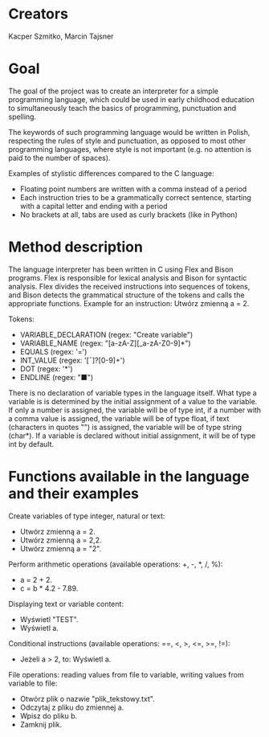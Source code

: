 # Creators
Kacper Szmitko, Marcin Tajsner 

# Goal
The goal of the project was to create an interpreter for a simple programming language, which could be used in early childhood education to simultaneously teach the basics of programming, punctuation and spelling.

The keywords of such programming language would be written in Polish, respecting the rules of style and punctuation, as opposed to most other programming languages, where style is not important (e.g. no attention is paid to the number of spaces).

Examples of stylistic differences compared to the C language:
- Floating point numbers are written with a comma instead of a period
- Each instruction tries to be a grammatically correct sentence, starting with a capital letter and ending with a period
- No brackets at all, tabs are used as curly brackets (like in Python)

# Method description
The language interpreter has been written in C using Flex and Bison programs. Flex is responsible for lexical analysis and Bison for syntactic analysis. Flex divides the received instructions into sequences of tokens, and Bison detects the grammatical structure of the tokens and calls the appropriate functions.
Example for an instruction: Utwórz zmienną a = 2.

Tokens:
- VARIABLE_DECLARATION (regex: "Create variable")
- VARIABLE_NAME (regex: "[a-zA-Z][_a-zA-Z0-9]*")
- EQUALS (regex: '=')
- INT_VALUE (regex: '[¯]?[0-9]+')
- DOT (regex: '*')
- ENDLINE (regex: "■")

There is no declaration of variable types in the language itself. What type a variable is is determined by the initial assignment of a value to the variable. If only a number is assigned, the variable will be of type int, if a number with a comma value is assigned, the variable will be of type float, if text (characters in quotes "") is assigned, the variable will be of type string (char*). If a variable is declared without initial assignment, it will be of type int by default.

# Functions available in the language and their examples
Create variables of type integer, natural or text:
- Utwórz zmienną a = 2.
- Utwórz zmienną a = 2,2.
- Utwórz zmienną a = "2".

Perform arithmetic operations (available operations: +, -, *, /, %):
- a = 2 + 2.
- c = b * 4.2 - 7.89.

Displaying text or variable content:
- Wyświetl "TEST".
- Wyświetl a.

Conditional instructions (available operations: ==, <, >, <=, >=, !=):
- Jeżeli a > 2, to: Wyświetl a.

File operations: reading values from file to variable, writing values from variable to file:
- Otwórz plik o nazwie "plik_tekstowy.txt".
- Odczytaj z pliku do zmiennej a.
- Wpisz do pliku b.
- Zamknij plik.
